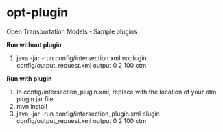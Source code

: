 # opt-plugin
Open Transportation Models - Sample plugins

**Run without plugin**
1. java -jar <otm-sim jar file> -run config/intersection.xml noplugin config/output_request.xml output 0 2 100 ctm 

**Run with plugin**
1. In config/intersection_plugin.xml, replace <your otm-plugin-1.0-SNAPSHOT.jar> with the location of your otm plugin jar file.
2. mvn install
3. java -jar <otm-sim jar file> -run config/intersection_plugin.xml plugin config/output_request.xml output 0 2 100 ctm 
